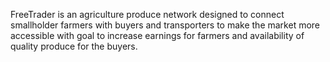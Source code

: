 FreeTrader is an agriculture produce network designed to connect smallholder farmers with buyers and transporters to make the market more accessible with goal to increase earnings for farmers and availability of quality produce for the buyers.
